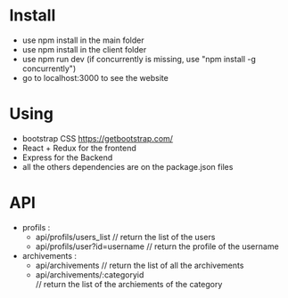 # Install
- use npm install in the main folder
- use npm install in the client folder
- use npm run dev (if concurrently is missing, use "npm install -g concurrently")
- go to localhost:3000 to see the website

# Using
- bootstrap CSS https://getbootstrap.com/
- React + Redux for the frontend
- Express for the Backend
- all the others dependencies are on the package.json files


# API
- profils :
  - api/profils/users_list
    // return the list of the users
  - api/profils/user?id=username
    // return the profile of the username
- archivements :
  - api/archivements
    // return the list of all the archivements
  - api/archivements/:categoryid   
    // return the list of the archiements of the category
